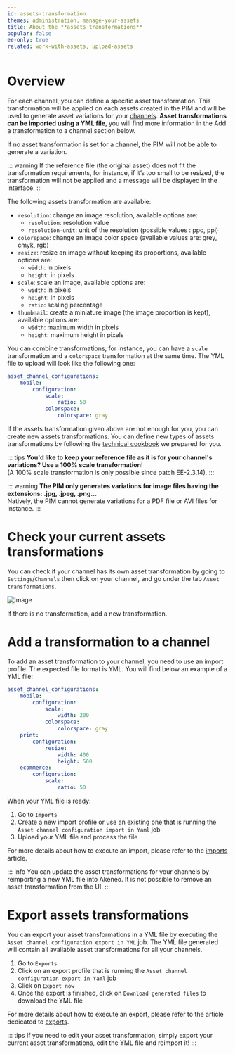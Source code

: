 ```yaml
---
id: assets-transformation
themes: administration, manage-your-assets
title: About the **assets transformations**
popular: false
ee-only: true
related: work-with-assets, upload-assets
---
```


# Overview
For each channel, you can define a specific asset transformation. This transformation will be applied on each assets created in the PIM and will be used to generate asset variations for your [channels](/articles/what-is-a-channel.html).
**Asset transformations can be imported using a YML file**, you will find more information in the Add a transformation to a channel section below.

If no asset transformation is set for a channel, the PIM will not be able to generate a variation. 

::: warning
If the reference file (the original asset) does not fit the transformation requirements, for instance, if it’s too small to be resized, the transformation will not be applied and a message will be displayed in the interface.
:::

The following assets transformation are available:
- `resolution`: change an image resolution, available options are:
    - `resolution`: resolution value
    - `resolution-unit`: unit of the resolution (possible values : ppc, ppi)
- `colorspace`: change an image color space (available values are: grey, cmyk, rgb)
- `resize`: resize an image without keeping its proportions, available options are:
    - `width`: in pixels
    - `height`: in pixels
- `scale`: scale an image, available options are:
    - `width`: in pixels
    - `height`: in pixels
    - `ratio`: scaling percentage
- `thumbnail`: create a miniature image (the image proportion is kept), available options are:
    - `width`: maximum width in pixels
    - `height`: maximum height in pixels

You can combine transformations, for instance, you can have a `scale` transformation and a `colorspace` transformation at the same time. The YML file to upload will look like the following one:

```yml
asset_channel_configurations:
    mobile:
        configuration:
            scale:
                ratio: 50
            colorspace:
                colorspace: gray
```

If the assets transformation given above are not enough for you, you can create new assets transformations. You can define new types of assets transformations by following the [technical cookbook](https://docs.akeneo.com/2.0/manipulate_pim_data/product_asset/add_new_transformation.html) we prepared for you.

::: tips
**You'd like to keep your reference file as it is for your channel's variations? Use a 100% scale transformation**!     
(A 100% scale transformation is only possible since patch EE-2.3.14).
:::

::: warning
**The PIM only generates variations for image files having the extensions: .jpg, .jpeg, .png...**       
Natively, the PIM cannot generate variations for a PDF file or AVI files for instance.
:::

# Check your current assets transformations

You can check if your channel has its own asset transformation by going to `Settings`/`Channels` then click on your channel, and go under the tab `Asset transformations`.

![image](../img/Settings_ChannelsAssetsTransformations.png)

If there is no transformation, add a new transformation.

# Add a transformation to a channel

To add an asset transformation to your channel, you need to use an import profile. 
The expected file format is YML. You will find below an example of a YML file:

```yml
asset_channel_configurations:
    mobile:
        configuration:
            scale:
                width: 200
            colorspace:
                colorspace: gray
    print:
        configuration:
            resize:
                width: 400
                height: 500
    ecommerce:
        configuration:
            scale:
                ratio: 50
```

When your YML file is ready:
1.  Go to `Imports`
1.  Create a new import profile or use an existing one that is running the `Asset channel configuration import in Yaml` job
1.  Upload your YML file and process the file

For more details about how to execute an import, please refer to the [imports](/articles/imports.html) article.

::: info
You can update the asset transformations for your channels by reimporting a new YML file into Akeneo. It is not possible to remove an asset transformation from the UI.
:::

# Export assets transformations

You can export your asset transformations in a YML file by executing the `Asset channel configuration export in YML` job. The YML file generated will contain all available asset transformations for all your channels.  

1.  Go to `Exports`
1.  Click on an export profile that is running the `Asset channel configuration export in Yaml` job
1.  Click on `Export now`
1.  Once the export is finished, click on `Download generated files` to download the YML file

For more details about how to execute an export, please refer to the article dedicated to [exports](/articles/exports.html).

::: tips
If you need to edit your asset transformation, simply export your current asset transformations, edit the YML file and reimport it!
:::
